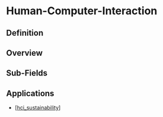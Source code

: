 # Human-Computer-Interaction

## Definition

## Overview

## Sub-Fields

## Applications

- [[hci_sustainability]]

[//begin]: # "Autogenerated link references for markdown compatibility"
[hci_sustainability]: hci_sustainability "Sustainability in HCI"
[//end]: # "Autogenerated link references"